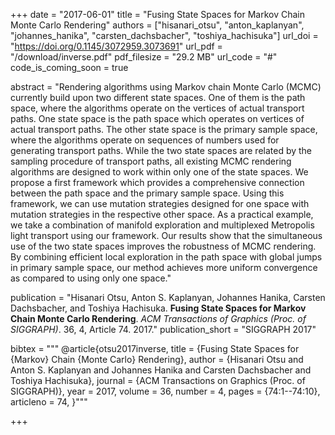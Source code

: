 +++
date = "2017-06-01"
title = "Fusing State Spaces for Markov Chain Monte Carlo Rendering"
authors = ["hisanari_otsu", "anton_kaplanyan", "johannes_hanika", "carsten_dachsbacher", "toshiya_hachisuka"]
url_doi = "https://doi.org/0.1145/3072959.3073691"
url_pdf = "/download/inverse.pdf"
pdf_filesize = "29.2 MB"
url_code = "#"
code_is_coming_soon = true

abstract = "Rendering algorithms using Markov chain Monte Carlo (MCMC) currently build upon two different state spaces. One of them is the path space, where the algorithms operate on the vertices of actual transport paths. One state space is the path space which operates on vertices of actual transport paths. The other state space is the primary sample space, where the algorithms operate on sequences of numbers used for generating transport paths. While the two state spaces are related by the sampling procedure of transport paths, all existing MCMC rendering algorithms are designed to work within only one of the state spaces. We propose a first framework which provides a comprehensive connection between the path space and the primary sample space. Using this framework, we can use mutation strategies designed for one space with mutation strategies in the respective other space. As a practical example, we take a combination of manifold exploration and multiplexed Metropolis light transport using our framework. Our results show that the simultaneous use of the two state spaces improves the robustness of MCMC rendering. By combining efficient local exploration in the path space with global jumps in primary sample space, our method achieves more uniform convergence as compared to using only one space."

publication = "Hisanari Otsu, Anton S. Kaplanyan, Johannes Hanika, Carsten Dachsbacher, and Toshiya Hachisuka. **Fusing State Spaces for Markov Chain Monte Carlo Rendering**. *ACM Transactions of Graphics (Proc. of SIGGRAPH)*. 36, 4, Article 74. 2017."
publication_short = "SIGGRAPH 2017"

bibtex = """
@article{otsu2017inverse,
  title = {Fusing State Spaces for {Markov} Chain {Monte Carlo} Rendering},
  author = {Hisanari Otsu and Anton S. Kaplanyan and Johannes Hanika and Carsten Dachsbacher and Toshiya Hachisuka},
  journal = {ACM Transactions on Graphics (Proc. of SIGGRAPH)},
  year = 2017,
  volume = 36,
  number = 4,
  pages = {74:1--74:10},
  articleno = 74,
}"""

+++
